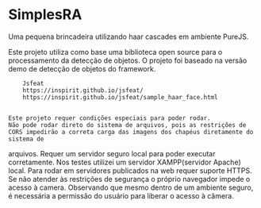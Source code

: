 # SimplesRA
Uma pequena brincadeira utilizando haar cascades em ambiente PureJS.


Este projeto utiliza como base uma biblioteca open source para o processamento da detecção de objetos.
O projeto foi baseado na versão demo de detecção de objetos do framework.

		Jsfeat
		https://inspirit.github.io/jsfeat/
		https://inspirit.github.io/jsfeat/sample_haar_face.html
		
		
	Este projeto requer condições especiais para poder rodar.
	Não pode rodar direto do sistema de arquivos, pois as restrições de CORS impedirão a correta carga das imagens dos chapéus diretamente do sistema de 
arquivos.
	Requer um servidor seguro local para poder executar corretamente. 
	Nos testes utilizei um servidor XAMPP(servidor Apache) local.
	Para rodar em servidores publicados na web requer suporte HTTPS.
	Se não atender às restrições de segurança o próprio navegador impede o acesso à camera.
	Observando que mesmo dentro de um ambiente seguro, é necessária a permissão do usuário para liberar o acesso à câmera.